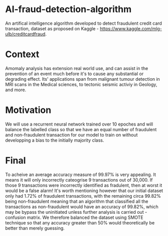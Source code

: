 # AI-fraud-detection-algorithm

An artifical intelligence algorithm developed to detect fraudulent credit card transaction, dataset as proposed on Kaggle - https://www.kaggle.com/mlg-ulb/creditcardfraud.

# Context
Amomaly analysis has extension real world use, and can assist in the prevention of an event much before it's to cause any substantial or degrading effect. Its' applications span from malignant tumour detection in MRI scans in the Medical sciences, to tectonic seismic activiy in Geology, and more.

# Motivation
We will use a recurrent neural network trained over 10 epoches and will balance the labelled class so that we have an equal number of fraudulent and non-fraudulent transaction for our model to train on without developping a bias to the initially majority class.

# Final
To acheive an average accuracy measure of 99.97% is very appealing. It means it will only incorrectly cateogrise 9 transactions out of 30,000. If those 9 transactions were incorrectly identified as fradulent, then at worst it would be a false alarm! It's worth mentioning however that our initial dataset only had 1.72% of fraudulent transactions, with the remaining circa 99.82% being non-fraudulent meaning that an algorithm that classified all the transactions as non-fraudulent would have an accuracy of 99.82%, which may be bypass the uninitiated unless further analysis is carried out - confusion matrix. We therefore balanced the dataset using SMOTE technique so that any accuracy greater than 50% would theoretically be better than merely guessing.
